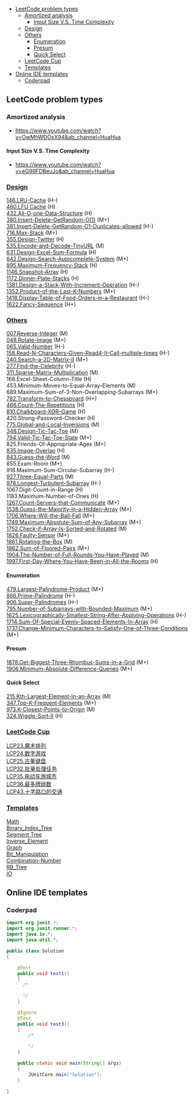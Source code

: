 - [LeetCode problem types](#leetcode-problem-types)
  - [Amortized analysis](#amortized-analysis)
    - [Input Size V.S. Time Complexity](#input-size-vs-time-complexity)
  - [Design](#design)
  - [Others](#others)
    - [Enumeration](#enumeration)
    - [Presum](#presum)
    - [Quick Select](#quick-select)
  - [LeetCode Cup](#leetcode-cup)
  - [Templates](#templates)
- [Online IDE templates](#online-ide-templates)
  - [Coderpad](#coderpad)

## LeetCode problem types

### Amortized analysis
* https://www.youtube.com/watch?v=OwMhWDOxX94&ab_channel=HuaHua

#### Input Size V.S. Time Complexity
* https://www.youtube.com/watch?v=eG99FDBeuJo&ab_channel=HuaHua

### [Design](https://github.com/wisdompeak/LeetCode/tree/master/Design)

[146.LRU-Cache](https://github.com/wisdompeak/LeetCode/tree/master/Design/146.LRU-Cache) \(H-\)  
[460.LFU Cache](https://github.com/wisdompeak/LeetCode/tree/master/Design/460.LFU-Cache) \(H\)  
[432.All-O-one-Data-Structure](https://github.com/wisdompeak/LeetCode/tree/master/Design/432.All-O-one-Data-Structure) \(H\)  
[380.Insert-Delete-GetRandom-O\(1\)](https://github.com/wisdompeak/LeetCode/tree/master/Design/380.Insert-Delete-GetRandom-O-1/) \(M+\)  
[381.Insert-Delete-GetRandom-O1-Duplicates-allowed](https://github.com/wisdompeak/LeetCode/tree/master/Design/381.Insert-Delete-GetRandom-O1-Duplicates-allowed) \(H-\)  
[716.Max-Stack](https://github.com/wisdompeak/LeetCode/tree/master/Design/716.Max-Stack) \(M+\)  
[355.Design-Twitter](https://github.com/wisdompeak/LeetCode/tree/master/Design/355.Design-Twitter) \(H\)  
[535.Encode-and-Decode-TinyURL](https://github.com/wisdompeak/LeetCode/tree/master/Design/535.Encode-and-Decode-TinyURL) \(M\)  
[631.Design-Excel-Sum-Formula](https://github.com/wisdompeak/LeetCode/tree/master/Design/631.Design-Excel-Sum-Formula) \(H\)  
[642.Design-Search-Autocomplete-System](https://github.com/wisdompeak/LeetCode/tree/master/Design/642.Design-Search-Autocomplete-System) \(M+\)  
[895.Maximum-Frequency-Stack](https://github.com/wisdompeak/LeetCode/tree/master/Design/895.Maximum-Frequency-Stack) \(H\)  
[1146.Snapshot-Array](https://github.com/wisdompeak/LeetCode/tree/master/Design/1146.Snapshot-Array) \(H\)  
[1172.Dinner-Plate-Stacks](https://github.com/wisdompeak/LeetCode/tree/master/Design/1172.Dinner-Plate-Stacks) \(H\)  
[1381.Design-a-Stack-With-Increment-Operation](https://github.com/wisdompeak/LeetCode/tree/master/Design/1381.Design-a-Stack-With-Increment-Operation) \(H-\)  
[1352.Product-of-the-Last-K-Numbers](https://github.com/wisdompeak/LeetCode/tree/master/Design/1352.Product-of-the-Last-K-Numbers) \(M+\)  
[1418.Display-Table-of-Food-Orders-in-a-Restaurant](https://github.com/wisdompeak/LeetCode/tree/master/Design/1418.Display-Table-of-Food-Orders-in-a-Restaurant) \(H-\)  
[1622.Fancy-Sequence](https://github.com/wisdompeak/LeetCode/tree/master/Design/1622.Fancy-Sequence) \(H+\)


### [Others](https://github.com/wisdompeak/LeetCode/tree/master/Others)

[007.Reverse-Integer](https://github.com/wisdompeak/LeetCode/tree/master/Others/007.Reverse-Integer) \(M\)  
[048.Rotate-Image](https://github.com/wisdompeak/LeetCode/tree/master/Others/048.Rotate-Image) \(M+\)  
[065.Valid-Number](https://github.com/wisdompeak/LeetCode/tree/master/Others/065.Valid-Number) \(H-\)  
[158.Read-N-Characters-Given-Read4-II-Call-multiple-times](https://github.com/wisdompeak/LeetCode/tree/master/Others/158.Read-N-Characters-Given-Read4-II-Call-multiple-times) \(H-\)  
[240.Search-a-2D-Matrix-II](https://github.com/wisdompeak/LeetCode/tree/master/Others/240.Search-a-2D-Matrix-II) \(M+\)  
[277.Find-the-Celebrity](https://github.com/wisdompeak/LeetCode/tree/master/Others/277.Find-the-Celebrity) \(H-\)  
[311.Sparse-Matrix-Multiplication](https://github.com/wisdompeak/LeetCode/tree/master/Others/311.Sparse-Matrix-Multiplication) \(M\)  
168.Excel-Sheet-Column-Title \(H\)  
453.Minimum-Moves-to-Equal-Array-Elements \(M\)  
689.Maximum-Sum-of-3-Non-Overlapping-Subarrays \(M+\)  
[782.Transform-to-Chessboard](https://github.com/wisdompeak/LeetCode/tree/master/Others/782.Transform-to-Chessboard) \(H+\)  
[466.Count-The-Repetitions](https://github.com/wisdompeak/LeetCode/tree/master/Others/466.Count-The-Repetitions) \(H\)  
[810.Chalkboard-XOR-Game](https://github.com/wisdompeak/LeetCode/tree/master/Others/810.Chalkboard-XOR-Game) \(H\)  
420.Strong-Password-Checker \(H\)  
[775.Global-and-Local-Inversions](https://github.com/wisdompeak/LeetCode/tree/master/Others/775.Global-and-Local-Inversions) \(M\)  
[348.Design-Tic-Tac-Toe](https://github.com/wisdompeak/LeetCode/tree/master/Others/348.Design-Tic-Tac-Toe) \(M\)  
[794.Valid-Tic-Tac-Toe-State](https://github.com/wisdompeak/LeetCode/tree/master/Others/794.Valid-Tic-Tac-Toe-State) \(M+\)  
825.Friends-Of-Appropriate-Ages \(M+\)  
[835.Image-Overlap](https://github.com/wisdompeak/LeetCode/tree/master/Others/835.Image-Overlap) \(H\)  
[843.Guess-the-Word](https://github.com/wisdompeak/LeetCode/tree/master/Others/843.Guess-the-Word) \(M\)  
855.Exam-Room \(M+\)  
918.Maximum-Sum-Circular-Subarray \(H-\)  
[927.Three-Equal-Parts](https://github.com/wisdompeak/LeetCode/tree/master/Others/927.Three-Equal-Parts) \(M\)  
[978.Longest-Turbulent-Subarray](https://github.com/wisdompeak/LeetCode/tree/master/Others/978.Longest-Turbulent-Subarray) \(H-\)  
1067.Digit-Count-in-Range \(H\)  
1183.Maximum-Number-of-Ones \(H\)  
[1267.Count-Servers-that-Communicate](https://github.com/wisdompeak/LeetCode/tree/master/Others/1267.Count-Servers-that-Communicate) \(M+\)  
[1538.Guess-the-Majority-in-a-Hidden-Array](https://github.com/wisdompeak/LeetCode/tree/master/Others/1538.Guess-the-Majority-in-a-Hidden-Array) \(M+\)  
[1706.Where-Will-the-Ball-Fall](https://github.com/wisdompeak/LeetCode/tree/master/Others/1706.Where-Will-the-Ball-Fall) \(M+\)  
[1749.Maximum-Absolute-Sum-of-Any-Subarray](https://github.com/wisdompeak/LeetCode/tree/master/Others/1749.Maximum-Absolute-Sum-of-Any-Subarray) \(M+\)  
[1752.Check-if-Array-Is-Sorted-and-Rotated](https://github.com/wisdompeak/LeetCode/tree/master/Others/1752.Check-if-Array-Is-Sorted-and-Rotated) \(M\)  
[1826.Faulty-Sensor](https://github.com/wisdompeak/LeetCode/tree/master/Others/1826.Faulty-Sensor) \(M+\)  
[1861.Rotating-the-Box](https://github.com/wisdompeak/LeetCode/tree/master/Others/1861.Rotating-the-Box) \(M\)  
[1862.Sum-of-Floored-Pairs](https://github.com/wisdompeak/LeetCode/tree/master/Others/1862.Sum-of-Floored-Pairs) \(M+\)  
[1904.The-Number-of-Full-Rounds-You-Have-Played](https://github.com/wisdompeak/LeetCode/tree/master/Others/1904.The-Number-of-Full-Rounds-You-Have-Played) \(M\)  
[1997.First-Day-Where-You-Have-Been-in-All-the-Rooms](https://github.com/wisdompeak/LeetCode/tree/master/Others/1997.First-Day-Where-You-Have-Been-in-All-the-Rooms) \(H\)

#### Enumeration

[479.Largest-Palindrome-Product](https://github.com/wisdompeak/LeetCode/tree/master/Others/479.Largest-Palindrome-Product) \(M+\)  
[866.Prime-Palindrome](https://github.com/wisdompeak/LeetCode/tree/master/Others/866.Prime-Palindrome) \(H-\)  
[906.Super-Palindromes](https://github.com/wisdompeak/LeetCode/tree/master/Others/906.Super-Palindromes) \(H-\)  
[795.Number-of-Subarrays-with-Bounded-Maximum](https://github.com/wisdompeak/LeetCode/tree/master/Others/795.Number-of-Subarrays-with-Bounded-Maximum) \(M+\)  
[1625.Lexicographically-Smallest-String-After-Applying-Operations](https://github.com/wisdompeak/LeetCode/tree/master/Others/1625.Lexicographically-Smallest-String-After-Applying-Operations) \(H-\)  
[1714.Sum-Of-Special-Evenly-Spaced-Elements-In-Array](https://github.com/wisdompeak/LeetCode/tree/master/Others/1714.Sum-Of-Special-Evenly-Spaced-Elements-In-Array) \(H\)  
[1737.Change-Minimum-Characters-to-Satisfy-One-of-Three-Conditions](https://github.com/wisdompeak/LeetCode/tree/master/Others/1737.Change-Minimum-Characters-to-Satisfy-One-of-Three-Conditions) \(M+\)

#### Presum

[1878.Get-Biggest-Three-Rhombus-Sums-in-a-Grid](https://github.com/wisdompeak/LeetCode/tree/master/Others/1878.Get-Biggest-Three-Rhombus-Sums-in-a-Grid) \(M+\)  
[1906.Minimum-Absolute-Difference-Queries](https://github.com/wisdompeak/LeetCode/tree/master/Others/1906.Minimum-Absolute-Difference-Queries) \(M+\)

#### Quick Select

[215.Kth-Largest-Element-in-an-Array](https://github.com/wisdompeak/LeetCode/tree/master/Binary_Search/215.Kth-Largest-Element-in-an-Array) \(M\)  
[347.Top-K-Frequent-Elements](https://github.com/wisdompeak/LeetCode/tree/master/Others/347.Top-K-Frequent-Elements) \(M+\)  
[973.K-Closest-Points-to-Origin](https://github.com/wisdompeak/LeetCode/tree/master/Others/973.K-Closest-Points-to-Origin) \(M\)  
[324.Wiggle-Sort-II](https://github.com/wisdompeak/LeetCode/tree/master/Others/324.Wiggle-Sort-II) \(H\)

### [LeetCode Cup](https://github.com/wisdompeak/LeetCode/tree/master/LCCUP)

[LCP23.魔术排列](https://github.com/wisdompeak/LeetCode/tree/master/LCCUP/2020Fall/LCP23.%E9%AD%94%E6%9C%AF%E6%8E%92%E5%88%97)  
[LCP24.数字游戏](https://github.com/wisdompeak/LeetCode/tree/master/LCCUP/2020Fall/LCP24.%E6%95%B0%E5%AD%97%E6%B8%B8%E6%88%8F)  
[LCP25.古董键盘](https://github.com/wisdompeak/LeetCode/tree/master/LCCUP/2020Fall/LCP25.%E5%8F%A4%E8%91%A3%E9%94%AE%E7%9B%98)  
[LCP32.批量处理任务](https://github.com/wisdompeak/LeetCode/tree/master/LCCUP/2021Spring/LCP32.%E6%89%B9%E9%87%8F%E5%A4%84%E7%90%86%E4%BB%BB%E5%8A%A1)  
[LCP35.电动车游城市](https://github.com/wisdompeak/LeetCode/tree/master/LCCUP/2021Spring/LCP35.%E7%94%B5%E5%8A%A8%E8%BD%A6%E6%B8%B8%E5%9F%8E%E5%B8%82)  
[LCP36.最多牌组数](https://github.com/wisdompeak/LeetCode/tree/master/LCCUP/2021Spring/LCP36.%E6%9C%80%E5%A4%9A%E7%89%8C%E7%BB%84%E6%95%B0)  
[LCP43.十字路口的交通](https://github.com/wisdompeak/LeetCode/tree/master/LCCUP/2021Fall/LCP43.%E5%8D%81%E5%AD%97%E8%B7%AF%E5%8F%A3%E7%9A%84%E4%BA%A4%E9%80%9A)

### [Templates](https://github.com/wisdompeak/LeetCode/tree/master/Template)

[Math](https://github.com/wisdompeak/LeetCode/tree/master/Template/Math)  
[Binary\_Index\_Tree](https://github.com/wisdompeak/LeetCode/tree/master/Template/Binary_Index_Tree)  
[Segment Tree](https://github.com/wisdompeak/LeetCode/tree/master/Template/SegmentTree)  
[Inverse\_Element](https://github.com/wisdompeak/LeetCode/tree/master/Template/Inverse_Element)  
[Graph](https://github.com/wisdompeak/LeetCode/tree/master/Template/Graph)  
[Bit\_Manipulation](https://github.com/wisdompeak/LeetCode/tree/master/Template/Bit_manipulation)  
[Combination-Number](https://github.com/wisdompeak/LeetCode/tree/master/Template/Combination-Number)  
[RB\_Tree](https://github.com/wisdompeak/LeetCode/tree/master/Template/RB_Tree)  
[IO](https://github.com/wisdompeak/LeetCode/tree/master/Template/IO)

## Online IDE templates

### Coderpad

```java
import org.junit.*;
import org.junit.runner.*;
import java.io.*;
import java.util.*;

public class Solution 
{

    @Test
    public void test1()
    {
      /* 

      */
    }    

    @Ignore
    @Test
    public void test3()
    {
        /* 

        */
    }

    public static void main(String[] args) 
    {
        JUnitCore.main("Solution");
    }    

}
```

